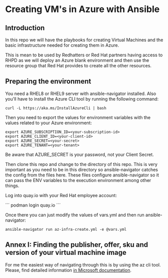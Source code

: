 # Creating VM's in Azure with Ansible

## Introduction

In this repo we will have the playbooks for creating Virtual Machines and the basic infrastructure needed for creating them in Azure.

This is mean to be used by Redhatters or Red Hat partners having access to RHPD as we will deploy an Azure blank environment and then use the resource group that Red Hat provides to create all the other resources.

## Preparing the environment

You need a RHEL8 or RHEL9 server with ansible-navigator installed. Also you'll have to install the Azure CLI tool by running the following command:

```
curl -L https://aka.ms/InstallAzureCli | bash
```

Then you need to export the values for environment variables with the values related to your Azure environment:

```
export AZURE_SUBSCRIPTION_ID=<your-subscription-id>
export AZURE_CLIENT_ID=<your-client-id>
export AZURE_SECRET=<your-secret>
export AZURE_TENANT=<your-tenant>
```

Be aware that AZURE_SECRET is your password, not your Client Secret.

Then clone this repo and change to the directory of this repo. This is very important as you need to be in this directory so ansible-navigator catches the config from the files here. These files configure ansible-navigator so it can pass the ENV variables to the execution environment among other things.

Log into quay.io with your Red Hat employee account:

´´´
podman login quay.io
´´´

Once there you can just modify the values of vars.yml and then run ansible-navigator:
```
ansible-navigator run az-infra-create.yml -e @vars.yml
```

## Annex I: Finding the publisher, offer, sku and version of your virtual machine image

For me the easiest way of navigating through this is by using the az cli tool. Please, find detailed information [in Microsoft documentation](https://learn.microsoft.com/en-us/azure/virtual-machines/linux/cli-ps-findimage).